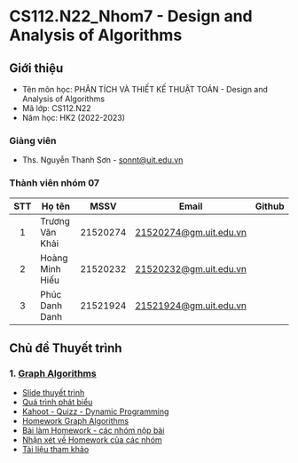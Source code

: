 # CS112.N22_Nhom7 - Design and Analysis of Algorithms

## Giới thiệu
* Tên môn học: PHÂN TÍCH VÀ THIẾT KẾ THUẬT TOÁN - Design and Analysis of Algorithms
* Mã lớp: CS112.N22
* Năm học: HK2 (2022-2023)

### Giảng viên
* Ths. Nguyễn Thanh Sơn - sonnt@uit.edu.vn

### Thành viên nhóm 07

| STT | Họ tên | MSSV | Email | Github |
| :---: | --- | --- | --- | --- | 
| 1 | Trương Văn Khải | 21520274 | 21520274@gm.uit.edu.vn |
| 2 | Hoàng Minh Hiếu | 21520232 | 21520232@gm.uit.edu.vn |
| 3 |  Phúc Danh Danh| 21521924 | 21521924@gm.uit.edu.vn |

## Chủ đề Thuyết trình
  ### 1. [Graph Algorithms](https://github.com/VanKhaiii/CS112.N22_Nhom7)
  
  * [Slide thuyết trình]()
  * [Quá trình phát biểu]()
  * [Kahoot - Quizz - Dynamic Programming]()
  * [Homework Graph Algorithms]()
  * [Bài làm Homework - các nhóm nộp bài]()
  * [Nhận xét về Homework của các nhóm]()
  * [Tài liệu tham khảo]()
 
